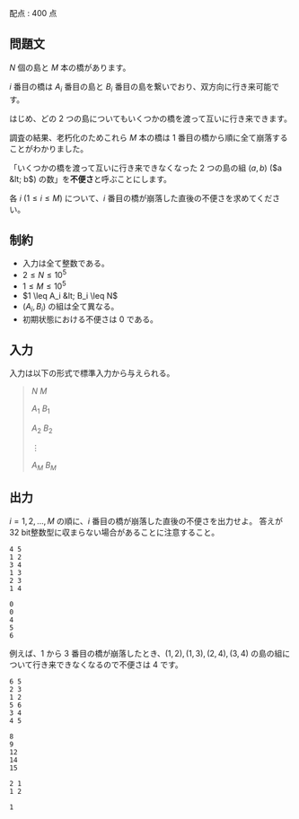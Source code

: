 配点 : $400$ 点

## 問題文

$N$ 個の島と $M$ 本の橋があります。

$i$ 番目の橋は $A_i$ 番目の島と $B_i$ 番目の島を繋いでおり、双方向に行き来可能です。

はじめ、どの $2$ つの島についてもいくつかの橋を渡って互いに行き来できます。

調査の結果、老朽化のためこれら $M$ 本の橋は $1$ 番目の橋から順に全て崩落することがわかりました。

「いくつかの橋を渡って互いに行き来できなくなった $2$ つの島の組 $(a, b)$ ($a &lt; b$) の数」を**不便さ**と呼ぶことにします。

各 $i$ $(1 \leq i \leq M)$ について、$i$ 番目の橋が崩落した直後の不便さを求めてください。

## 制約

- 入力は全て整数である。
- $2 \leq N \leq 10^5$
- $1 \leq M \leq 10^5$
- $1 \leq A_i &lt; B_i \leq N$
- $(A_i, B_i)$ の組は全て異なる。
- 初期状態における不便さは $0$ である。

## 入力

入力は以下の形式で標準入力から与えられる。

> $N$ $M$
> 
> $A_1$ $B_1$
> 
> $A_2$ $B_2$
> 
> $\vdots$
> 
> $A_M$ $B_M$

## 出力

$i = 1, 2, ..., M$ の順に、$i$ 番目の橋が崩落した直後の不便さを出力せよ。
答えが $32$ bit整数型に収まらない場合があることに注意すること。

```input1
4 5
1 2
3 4
1 3
2 3
1 4
```

```output1
0
0
4
5
6
```

例えば、$1$ から $3$ 番目の橋が崩落したとき、$(1, 2), (1, 3), (2, 4), (3, 4)$ の島の組について行き来できなくなるので不便さは $4$ です。

```input2
6 5
2 3
1 2
5 6
3 4
4 5
```

```output2
8
9
12
14
15
```

```input3
2 1
1 2
```

```output3
1
```